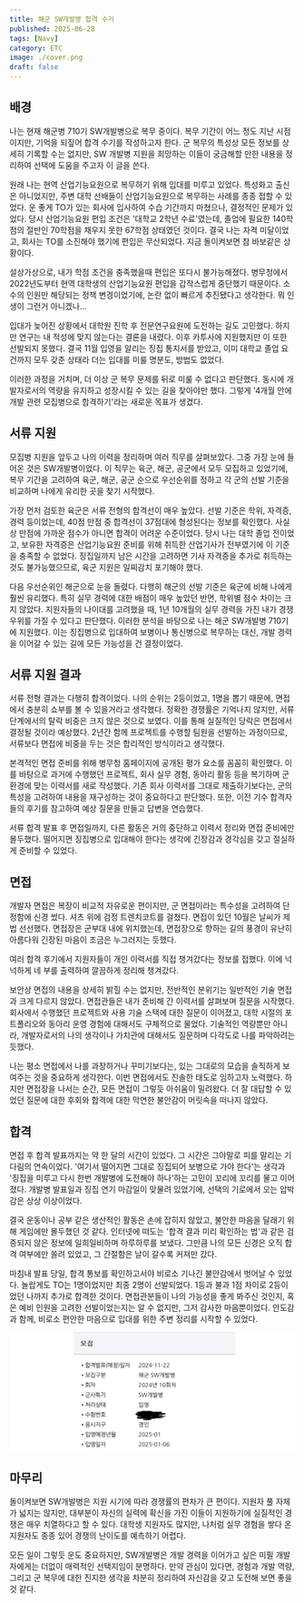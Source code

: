 ```yaml
---
title: 해군 SW개발병 합격 수기
published: 2025-06-28
tags: [Navy]
category: ETC
image: ./cover.png
draft: false
---
```


## 배경
나는 현재 해군병 710기 SW개발병으로 복무 중이다. 복무 기간이 어느 정도 지난 시점이지만, 기억을 되짚어 합격 수기를 작성하고자 한다. 군 복무의 특성상 모든 정보를 상세히 기록할 수는 없지만, SW 개발병 지원을 희망하는 이들이 궁금해할 만한 내용을 정리하여 선택에 도움을 주고자 이 글을 쓴다.

원래 나는 현역 산업기능요원으로 복무하기 위해 입대를 미루고 있었다. 특성화고 출신은 아니었지만, 주변 대학 선배들이 산업기능요원으로 복무하는 사례를 종종 접할 수 있었다. 운 좋게 TO가 있는 회사에 입사하여 수습 기간까지 마쳤으나, 결정적인 문제가 있었다. 당시 산업기능요원 편입 조건은 '대학교 2학년 수료'였는데, 졸업에 필요한 140학점의 절반인 70학점을 채우지 못한 67학점 상태였던 것이다. 결국 나는 자격 미달이었고, 회사는 TO를 소진해야 했기에 편입은 무산되었다. 지금 돌이켜보면 참 바보같은 상황이다.

설상가상으로, 내가 학점 조건을 충족했을때 편입은 또다시 불가능해졌다. 병무청에서 2022년도부터 현역 대학생의 산업기능요원 편입을 갑작스럽게 중단했기 때문이다. 소수의 인원만 해당되는 정책 변경이었기에, 논란 없이 빠르게 추진됐다고 생각한다. 뭐 인생이 그런거 아니겠나...

입대가 늦어진 상황에서 대학원 진학 후 전문연구요원에 도전하는 길도 고민했다. 하지만 연구는 내 적성에 맞지 않는다는 결론을 내렸다. 이후 카투사에 지원했지만 이 또한 선발되지 못했다. 결국 11월 입영을 알리는 징집 통지서를 받았고, 이미 대학교 졸업 요건까지 모두 갖춘 상태라 더는 입대를 미룰 명분도, 방법도 없었다.

이러한 과정을 거치며, 더 이상 군 복무 문제를 뒤로 미룰 수 없다고 판단했다. 동시에 개발자로서의 역량을 유지하고 성장시킬 수 있는 길을 찾아야만 했다. 그렇게 '4개월 안에 개발 관련 모집병으로 합격하기'라는 새로운 목표가 생겼다.


## 서류 지원

모집병 지원을 앞두고 나의 이력을 정리하며 여러 직무를 살펴보았다. 그중 가장 눈에 들어온 것은 SW개발병이었다. 이 직무는 육군, 해군, 공군에서 모두 모집하고 있었기에, 복무 기간을 고려하여 육군, 해군, 공군 순으로 우선순위를 정하고 각 군의 선발 기준을 비교하며 나에게 유리한 곳을 찾기 시작했다.

가장 먼저 검토한 육군은 서류 전형의 합격선이 매우 높았다. 선발 기준은 학위, 자격증, 경력 등이었는데, 40점 만점 중 합격선이 37점대에 형성된다는 정보를 확인했다. 사실상 만점에 가까운 점수가 아니면 합격이 어려운 수준이었다. 당시 나는 대학 졸업 전이었고, 보유한 자격증은 산업기능요원 준비를 위해 취득한 산업기사가 전부였기에 이 기준을 충족할 수 없었다. 징집일까지 남은 시간을 고려하면 기사 자격증을 추가로 취득하는 것도 불가능했으므로, 육군 지원은 일찌감치 포기해야 했다.

다음 우선순위인 해군으로 눈을 돌렸다. 다행히 해군의 선발 기준은 육군에 비해 나에게 훨씬 유리했다. 특히 실무 경력에 대한 배점이 매우 높았던 반면, 학위별 점수 차이는 크지 않았다. 지원자들의 나이대를 고려했을 때, 1년 10개월의 실무 경력을 가진 내가 경쟁 우위를 가질 수 있다고 판단했다. 이러한 분석을 바탕으로 나는 해군 SW개발병 710기에 지원했다. 이는 징집병으로 입대하여 보병이나 통신병으로 복무하는 대신, 개발 경력을 이어갈 수 있는 길에 모든 가능성을 건 결정이었다.


## 서류 지원 결과

서류 전형 결과는 다행히 합격이었다. 나의 순위는 2등이었고, 1명을 뽑기 때문에, 면접에서 충분히 쇼부를 볼 수 있을거라고 생각했다. 정확한 경쟁률은 기억나지 않지만, 서류 단계에서의 탈락 비중은 크지 않은 것으로 보였다. 이를 통해 실질적인 당락은 면접에서 결정될 것이라 예상했다. 2년간 함께 프로젝트를 수행할 팀원을 선발하는 과정이므로, 서류보다 면접에 비중을 두는 것은 합리적인 방식이라고 생각했다.

본격적인 면접 준비를 위해 병무청 홈페이지에 공개된 평가 요소를 꼼꼼히 확인했다. 이를 바탕으로 과거에 수행했던 프로젝트, 회사 실무 경험, 동아리 활동 등을 복기하며 군 환경에 맞는 이력서를 새로 작성했다. 기존 회사 이력서를 그대로 제출하기보다는, 군의 특성을 고려하여 내용을 재구성하는 것이 중요하다고 판단했다. 또한, 이전 기수 합격자들의 후기를 참고하여 예상 질문을 만들고 답변을 연습했다.

서류 합격 발표 후 면접일까지, 다른 활동은 거의 중단하고 이력서 정리와 면접 준비에만 몰두했다. 떨어지면 징집병으로 입대해야 한다는 생각에 긴장감과 경각심을 갖고 절실하게 준비할 수 있었다.

## 면접

개발자 면접은 복장이 비교적 자유로운 편이지만, 군 면접이라는 특수성을 고려하여 단정함에 신경 썼다. 셔츠 위에 검정 트렌치코트를 걸쳤다. 면접이 있던 10월은 날씨가 제법 선선했다. 면접장은 군부대 내에 위치했는데, 면접장으로 향하는 길의 풍경이 유난히 아름다워 긴장된 마음이 조금은 누그러지는 듯했다.

여러 합격 후기에서 지원자들이 개인 이력서를 직접 챙겨갔다는 정보를 접했다. 이에 넉넉하게 네 부를 출력하여 깔끔하게 정리해 챙겨갔다.

보안상 면접의 내용을 상세히 밝힐 수는 없지만, 전반적인 분위기는 일반적인 기술 면접과 크게 다르지 않았다. 면접관들은 내가 준비해 간 이력서를 살펴보며 질문을 시작했다. 회사에서 수행했던 프로젝트와 사용 기술 스택에 대한 질문이 이어졌고, 대학 시절의 포트폴리오와 동아리 운영 경험에 대해서도 구체적으로 물었다. 기술적인 역량뿐만 아니라, 개발자로서의 나의 생각이나 가치관에 대해서도 질문하며 다각도로 나를 파악하려는 듯했다.

나는 평소 면접에서 나를 과장하거나 꾸미기보다는, 있는 그대로의 모습을 솔직하게 보여주는 것을 중요하게 생각한다. 이번 면접에서도 진솔한 태도로 임하고자 노력했다. 하지만 면접장을 나서는 순간, 모든 면접이 그렇듯 아쉬움이 밀려왔다. 더 잘 대답할 수 있었던 질문에 대한 후회와 합격에 대한 막연한 불안감이 머릿속을 떠나지 않았다.

## 합격

면접 후 합격 발표까지는 약 한 달의 시간이 있었다. 그 시간은 그야말로 피를 말리는 기다림의 연속이었다. '여기서 떨어지면 그대로 징집되어 보병으로 가야 한다'는 생각과 '징집을 미루고 다시 한번 개발병에 도전해야 하나'하는 고민이 꼬리에 꼬리를 물고 이어졌다. 개발병 발표일과 징집 연기 마감일이 맞물려 있었기에, 선택의 기로에서 오는 압박감은 상상 이상이었다.

결국 운동이나 공부 같은 생산적인 활동은 손에 잡히지 않았고, 불안한 마음을 달래기 위해 게임에만 몰두했던 것 같다. 인터넷에 떠도는 '합격 결과 미리 확인하는 법'과 같은 검증되지 않은 정보에 일희일비하며 하루하루를 보냈다. 그만큼 나의 모든 신경은 오직 합격 여부에만 쏠려 있었고, 그 간절함은 날이 갈수록 커져만 갔다.

마침내 발표 당일, 합격 통보를 확인하고서야 비로소 기나긴 불안감에서 벗어날 수 있었다. 놀랍게도 TO는 1명이었지만 최종 2명이 선발되었다. 1등과 불과 1점 차이로 2등이었던 나까지 추가로 합격한 것이다. 면접관분들이 나의 가능성을 좋게 봐주신 것인지, 혹은 예비 인원을 고려한 선발이었는지는 알 수 없지만, 그저 감사한 마음뿐이었다. 안도감과 함께, 비로소 편안한 마음으로 입대를 위한 주변 정리를 시작할 수 있었다.

![합격](./images/01.png)


## 마무리

돌이켜보면 SW개발병은 지원 시기에 따라 경쟁률의 편차가 큰 편이다. 지원자 풀 자체가 넓지는 않지만, 대부분이 자신의 실력에 확신을 가진 이들이 지원하기에 실질적인 경쟁은 매우 치열하다고 할 수 있다. 대학생 지원자도 많지만, 나처럼 실무 경험을 쌓다 온 지원자도 종종 있어 경쟁의 난이도를 예측하기 어렵다.

모든 일이 그렇듯 운도 중요하지만, SW개발병은 개발 경력을 이어가고 싶은 미필 개발자에게는 더없이 매력적인 선택지임이 분명하다. 만약 관심이 있다면, 경험과 개발 역량, 그리고 군 복무에 대한 진지한 생각을 차분히 정리하여 자신감을 갖고 도전해 보면 좋을 것 같다.